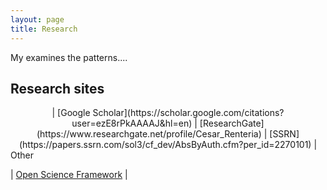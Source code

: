 ```yaml
---
layout: page
title: Research
---
```

My examines the patterns....

Research sites
----
<center>
 | [Google Scholar](https://scholar.google.com/citations?user=ezE8rPkAAAAJ&hl=en) | [ResearchGate](https://www.researchgate.net/profile/Cesar_Renteria) | [SSRN](https://papers.ssrn.com/sol3/cf_dev/AbsByAuth.cfm?per_id=2270101) | </center>
 Other
 

| [Open Science Framework](https://osf.io/9y7n4/) |

<!--stackedit_data:
eyJoaXN0b3J5IjpbMTU0Mjg0MTA5Myw5MjE2ODQ0MjIsNzY4ND
U4MTE0LC04OTA1MDgwMjEsLTUwMzYwMjE5MF19
-->